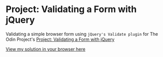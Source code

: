 # Project: Validating a Form with jQuery

Validating a simple browser form using `jQuery's Validate plugin` for The Odin Project's [Project: Validating a Form with jQuery](http://www.theodinproject.com/courses/javascript-and-jquery/lessons/validating-a-form-with-jquery)

[View my solution in your browser here](http://htmlpreview.github.io/?https://github.com/StefanieWang/jQuery-validating-a-form/blob/master/form.html)
